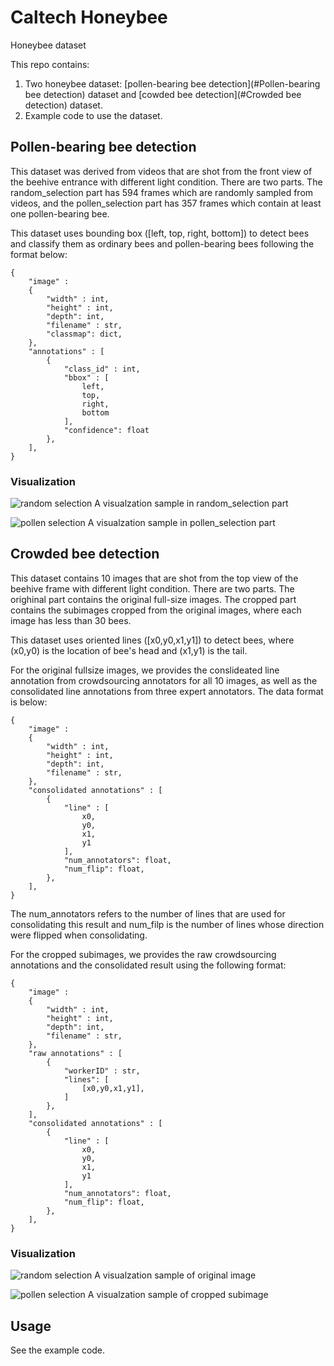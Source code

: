 # Caltech Honeybee
Honeybee dataset

This repo contains:
1. Two honeybee dataset: [pollen-bearing bee detection](#Pollen-bearing bee detection) dataset and [cowded bee detection](#Crowded bee detection) dataset.
2. Example code to use the dataset.

## Pollen-bearing bee detection
This dataset was derived from videos that are shot from the front view of the beehive entrance with different light condition. There are two parts. The random_selection part has 594 frames which are randomly sampled from videos, and the pollen_selection part has 357 frames which contain at least one pollen-bearing bee.

This dataset uses bounding box ([left, top, right, bottom]) to detect bees and classify them as ordinary bees and pollen-bearing bees following the format below:

```
{
	"image" : 
	{
		"width" : int, 
		"height" : int, 
		"depth": int,
		"filename" : str,
		"classmap": dict,
	}, 
	"annotations" : [
		{
			"class_id" : int,
			"bbox" : [
				left,
				top,
				right,
				bottom
			], 
			"confidence": float 
		},
	], 
}
```
### Visualization
![random selection]()
A visualzation sample in random_selection part

![pollen selection]()
A visualzation sample in pollen_selection part

## Crowded bee detection
This dataset contains 10 images that are shot from the top view of the beehive frame with different light condition. There are two parts. The orighinal part contains the original full-size images. The cropped part contains the subimages cropped from the original images, where each image has less than 30 bees.

This dataset uses oriented lines ([x0,y0,x1,y1]) to detect bees, where (x0,y0) is the location of bee's head and (x1,y1) is the tail.

For the original fullsize images, we provides the conslideated line annotation from crowdsourcing annotators for all 10 images, as well as the consolidated line annotations from three expert annotators. The data format is below:

```
{
	"image" : 
	{
		"width" : int, 
		"height" : int, 
		"depth": int,
		"filename" : str,
	}, 
	"consolidated annotations" : [
		{
			"line" : [
				x0,
				y0,
				x1,
				y1
			], 
			"num_annotators": float,
			"num_flip": float,
		},
	], 
}
```
The num_annotators refers to the number of lines that are used for consolidating this result and num_filp is the number of lines whose direction were flipped when consolidating.

For the cropped subimages, we provides the raw crowdsourcing annotations and the consolidated result using the following format:
```
{
	"image" : 
	{
		"width" : int, 
		"height" : int, 
		"depth": int,
		"filename" : str,
	}, 
	"raw annotations" : [
		{
			"workerID" : str, 
			"lines": [
				[x0,y0,x1,y1],
			]
		},
	], 
	"consolidated annotations" : [
		{
			"line" : [
				x0,
				y0,
				x1,
				y1
			], 
			"num_annotators": float,
			"num_flip": float,
		},
	], 
}
```
### Visualization
![random selection]()
A visualzation sample of original image

![pollen selection]()
A visualzation sample of cropped subimage

## Usage
See the example code.
